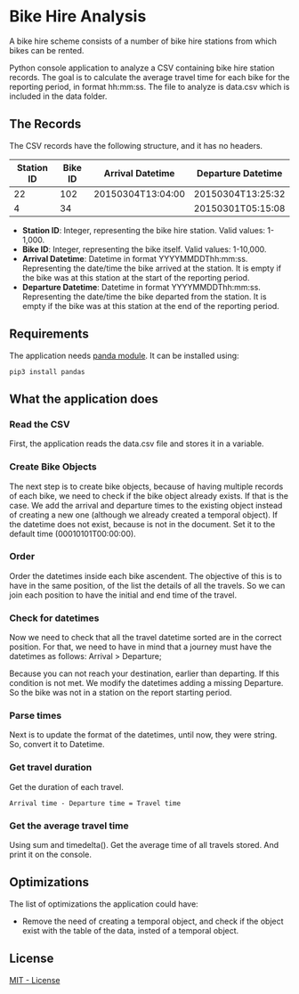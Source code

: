 # Bike Hire Analysis

A bike hire scheme consists of a number of bike hire stations from which bikes can be rented.

Python console application to analyze a CSV containing bike hire station records. The goal is to calculate the average travel time for each bike for the reporting period, in format hh:mm:ss. The file to analyze is data.csv which is included in the data folder.

## The Records

The CSV records have the following structure, and it has no headers.

| Station ID | Bike ID | Arrival Datetime  | Departure Datetime |
|------------|---------|-------------------|--------------------|
| 22         | 102     | 20150304T13:04:00 | 20150304T13:25:32  |
| 4          | 34      |                   | 20150301T05:15:08  |

* **Station ID**: Integer, representing the bike hire station. Valid values: 1-1,000.
* **Bike ID**: Integer, representing the bike itself. Valid values: 1-10,000.
* **Arrival Datetime**: Datetime in format YYYYMMDDThh:mm:ss. Representing the date/time the bike arrived at the station. It is empty if the bike was at this station at the start of the reporting period.
* **Departure Datetime**: Datetime in format YYYYMMDDThh:mm:ss. Representing the date/time the bike departed from the station. It is empty if the bike was at this station at the end of the reporting period.


## Requirements

The application needs [panda module](https://pandas.pydata.org). It can be installed using:

````
pip3 install pandas
````

## What the application does

### Read the CSV

First, the application reads the data.csv file and stores it in a variable.

### Create Bike Objects

The next step is to create bike objects, because of having multiple records of each bike, we need to check if the bike object already exists. If that is the case. We add the arrival and departure times to the existing object instead of creating a new one (although we already created a temporal object). If the datetime does not exist, because is not in the document. Set it to the default time (00010101T00:00:00).

### Order

Order the datetimes inside each bike ascendent. The objective of this is to have in the same position, of the list the details of all the travels. So we can join each position to have the initial and end time of the travel.

### Check for datetimes

Now we need to check that all the travel datetime sorted are in the correct position. For that, we need to have in mind that a journey must have the datetimes as follows: Arrival > Departure;

Because you can not reach your destination, earlier than departing. If this condition is not met. We modify the datetimes adding a missing Departure. So the bike was not in a station on the report starting period.

### Parse times

Next is to update the format of the datetimes, until now, they were string. So, convert it to Datetime.


### Get travel duration

Get the duration of each travel. 
````
Arrival time - Departure time = Travel time
````

### Get the average travel time

Using sum and timedelta(). Get the average time of all travels stored. And print it on the console.


## Optimizations

The list of optimizations the application could have:

* Remove the need of creating a temporal object, and check if the object exist with the table of the data, insted of a temporal object.

## License

[MIT - License](LICENSE.md)